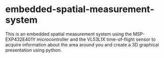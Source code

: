 # embedded-spatial-measurement-system
This is an embedded spatial measurement system using the MSP-EXP432E401Y microcontroller and the VL53L1X time-of-flight sensor to acquire information about the area around you and create a 3D graphical presentation using python.
